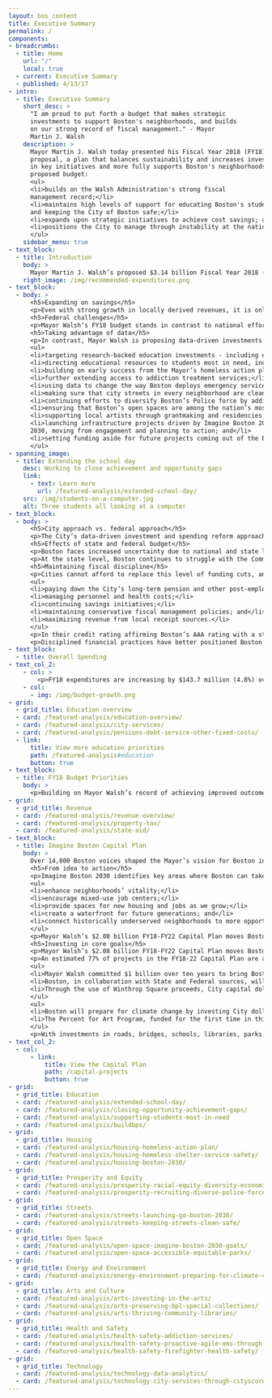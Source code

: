 ```yaml
---
layout: bos_content
title: Executive Summary
permalink: /
components:
- breadcrumbs:
  - title: Home
    url: "/"
    local: true
  - current: Executive Summary
  - published: 4/13/17
- intro:
  - title: Executive Summary
    short_desc: >
      "I am proud to put forth a budget that makes strategic 
      investments to support Boston's neighborhoods, and builds 
      on our strong record of fiscal management." - Mayor 
      Martin J. Walsh
    description: >
      Mayor Martin J. Walsh today presented his Fiscal Year 2018 (FY18) budget 
      proposal, a plan that balances sustainability and increases investments 
      in key initiatives and more fully supports Boston's neighborhoods. The 
      proposed budget:
      <ul>
      <li>builds on the Walsh Administration's strong fiscal 
      management record;</li>
      <li>maintains high levels of support for educating Boston's students 
      and keeping the City of Boston safe;</li>
      <li>expands upon strategic initiatives to achieve cost savings; and</li>
      <li>positions the City to manage through instability at the national level.</li>
      </ul>
    sidebar_menu: true
- text_block:
  - title: Introduction
    body: >
      Mayor Martin J. Walsh’s proposed $3.14 billion Fiscal Year 2018 (FY18) budget balances sustainability, increased investment, and fiscal responsibility. Continuing trends seen in recent years, the Mayor’s proposed FY18 budget relies on growth in property tax and other local receipt revenue, but requires control of growth in departmental spending to offset weak state aid revenue and high fixed cost growth. Budgetary growth is maintained at a responsible level given the need to maintain flexibility in the face of continuing uncertainty at other levels of government. Despite these challenges, the budget makes strong statements about the City’s priorities, as is reflected in the proposed investments.
    right_image: /img/recommended-expenditures.png
- text_block:
  - body: >
      <h5>Expanding on savings</h5>
      <p>Even with strong growth in locally derived revenues, it is only through continued tightening within City departments that the City will be able to afford new and expanded investments after reserving for costs associated with collective bargaining, being assessed for its increasing charter school costs, funding its pension obligations, and paying its debt service. <blockquote>The FY18 proposal builds off of past budgets by expanding savings initiatives, and allows for dollars to be used in high impact areas.</blockquote></p>
      <h5>Federal challenges</h5>
      <p>Mayor Walsh’s FY18 budget stands in contrast to national efforts to dismantle the urban safety net, as seen in the proposed Federal budget. The President has proposed to eliminate critical federal programs that support the production of affordable housing, revitalize Boston’s Main Streets, make heating bills affordable to 20,000 Boston residents, and provide Boston students with valuable after-school programs.</p>
      <h5>Taking advantage of data</h5>
      <p>In contrast, Mayor Walsh is proposing data-driven investments that meet the core needs of Bostonians, including:</p>
      <ul>
      <li>targeting research-backed education investments - including extending the school day for 15,000 students - to close achievement and opportunity gaps;</li>
      <li>directing educational resources to students most in need, including 3,000 BPS students experiencing homelessness;</li>
      <li>building on early success from the Mayor’s homeless action plan implementation;</li>
      <li>further extending access to addiction treatment services;</li>
      <li>using data to change the way Boston deploys emergency services to Boston Common and Recovery Road;</li>
      <li>making sure that city streets in every neighborhood are clean and safe with revitalized lane markings and crosswalks;</li>
      <li>continuing efforts to diversify Boston’s Police force by adding police cadets;</li>
      <li>ensuring that Boston’s open spaces are among the nation’s most equitable and accessible;</li>
      <li>supporting local artists through grantmaking and residencies;</li>
      <li>launching infrastructure projects driven by Imagine Boston 2030 and Go Boston 
      2030, moving from engagement and planning to action; and</li>
      <li>setting funding aside for future projects coming out of the BuildBPS engagement process and partnerships with the Massachusetts School Building Authority (MSBA).</li>
      </ul>
- spanning_image:
  - title: Extending the school day
    desc: Working to close achievement and opportunity gaps
    link:
      - text: Learn more
        url: /featured-analysis/extended-school-day/
    src: /img/students-on-a-computer.jpg
    alt: Three students all looking at a computer
- text_block:
  - body: >
      <h5>City approach vs. federal approach</h5>
      <p>The City’s data-driven investment and spending reform approach to budgeting illustrates an alternative to the type of budget being contemplated at the Federal level. The City’s spending approach continues to emphasize the preservation and expansion of offerings to our most vulnerable residents, made possible by the implementation of strategic reforms. <blockquote>In this budget, the City is avoiding $60 million in costs through reforms implemented since Mayor Walsh’s first budget.</blockquote> These strategic savings initiatives allow Boston to meet its fixed cost obligations and make targeted investments in a thriving, healthy, and innovative city. Conversely, the President’s proposed budget would eliminate valuable programs aiding some of our most vulnerable residents.</p>
      <h5>Effects of state and federal budget</h5>
      <p>Boston faces increased uncertainty due to national and state level challenges. In addition to federal budget proposals to eliminate over $24 million in Community Development Block Grant funds flowing through the City of Boston, the President has signed an executive order aimed at cutting funding for “Sanctuary Cities,” and has supported health care legislation that would have created over a $1 billion hole in the Commonwealth of Massachusetts’ budget. Further federal divestment from its Public Housing Authority is also possible, and reduced federal education grants to serve students in poverty have been proposed.</p>
      <p>At the state level, Boston continues to struggle with the Commonwealth’s underfunding of the Charter School Tuition Reimbursement, from which the City is projected to lose $25 million in FY18 alone.</p>
      <h5>Maintaining fiscal discipline</h5>
      <p>Cities cannot afford to replace this level of funding cuts, and Massachusetts communities, with revenue tightly constrained by state law, will be particularly challenged in the event of federal or state divestment. This instability from the federal and state level requires increased stability and strong fiscal management at the City level. Mayor Walsh’s FY18 budget continues the fiscal discipline that was recently praised by rating agencies by:</p>
      <ul>
      <li>paying down the City’s long-term pension and other post-employment benefits obligations;</li>
      <li>managing personnel and health costs;</li>
      <li>continuing savings initiatives;</li>
      <li>maintaining conservative fiscal management policies; and</li>
      <li>maximizing revenue from local receipt sources.</li>
      </ul>
      <p>In their credit rating affirming Boston’s AAA rating with a stable outlook, Moody’s wrote: <blockquote>"The AAA rating reflects the city's strong fiscal management and stable financial position."</blockquote></p>
      <p>Disciplined financial practices have better positioned Boston to manage through changes in state and federal policy and funding levels.</p>
- text_block: 
  - title: Overall Spending
- text_col_2:
    - col: >
        <p>FY18 expenditures are increasing by $143.7 million (4.8%) over FY17 budgeted expenditures. This reflects 4% appropriation growth and 8% fixed cost growth. Of that growth, 40% is dedicated to education 38% will go to all other City Services (such as Police, Fire, and Public Works) and the Public Health Commission, and the remaining 22% of growth will be consumed by pension, debt service and other fixed cost expenditures.</p>
    - col:
      - img: /img/budget-growth.png
- grid:
  - grid_title: Education overview
  - card: /featured-analysis/education-overview/
  - card: /featured-analysis/city-services/
  - card: /featured-analysis/pensions-debt-service-other-fixed-costs/
  - link:
      title: View more education priorities
      path: /featured-analysis#education
      button: true
- text_block:
  - title: FY18 Budget Priorities
    body: >
      <p>Building on Mayor Walsh’s record of achieving improved outcomes across the City’s services - from education to housing, basic city services to the arts - the Mayor is proposing data-driven investments that are aimed at creating a <strong>thriving, healthy and innovative city</strong>. Operating budget investments are made possible due to the smart savings initiatives the City has pursued over the past four years. Through the Imagine Boston Capital Plan, the Mayor is making new capital investments in Boston’s schools, roads, bridges, parks, libraries, community centers, fire stations and other community assets to build the City that Bostonians imagined.</p>
- grid:
  - grid_title: Revenue
  - card: /featured-analysis/revenue-overview/
  - card: /featured-analysis/property-tax/
  - card: /featured-analysis/state-aid/
- text_block:
  - title: Imagine Boston Capital Plan
    body: >
      Over 14,000 Boston voices shaped the Mayor’s vision for Boston in 2030. They envisioned a city that will expand opportunity for all, support a dynamic economy, enhance quality of life, and prepare for climate change.
      <h5>From idea to action</h5>
      <p>Imagine Boston 2030 identifies key areas where Boston can take action to:</p>
      <ul>
      <li>enhance neighborhoods’ vitality;</li>
      <li>encourage mixed-use job centers;</li>
      <li>provide spaces for new housing and jobs as we grow;</li>
      <li>create a waterfront for future generations; and</li>
      <li>connect historically underserved neighborhoods to more opportunities.</li>
      </ul>
      <p>Mayor Walsh’s $2.08 billion FY18-FY22 Capital Plan moves Boston residents’ priorities from idea to action, and invests in creating the city Bostonians imagine for the future. Under the Imagine Boston 2030 umbrella, the City is investing deeply in the core goals of BuildBPS, Go Boston 2030, Boston Creates, and Climate Ready Boston.</p>
      <h5>Investing in core goals</h5>
      <p>Mayor Walsh’s $2.08 billion FY18-FY22 Capital Plan moves Boston residents’ priorities from idea to action, and invests in creating the city Bostonians imagine for the future. Under the Imagine Boston 2030 umbrella, the City is investing deeply in the core goals of BuildBPS, Go Boston 2030, Boston Creates, and Climate Ready Boston.</p>
      <p>An estimated 77% of projects in the FY18-22 Capital Plan are aligned with the City’s planning efforts:</p>
      <ul>
      <li>Mayor Walsh committed $1 billion over ten years to bring Boston's school buildings into the 21st Century, and this Capital Plan launches that investment with funding for 21st Century Classrooms, MSBA Accelerated Repair Program partnerships, completion of projects in the pipeline, and reserves for future projects coming out of BuildBPS community engagement.</li>
      <li>Boston, in collaboration with State and Federal sources, will invest $709 million over the next five years in implementing the core initiatives outlined in Go Boston 2030: streets that are safer for all users of our roads and sidewalks, particularly pedestrians and cyclists; travel that is more reliable and predictable; and quality transportation choices that improve access to interconnect our neighborhoods for all modes of travel. </li>
      <li>Through the use of Winthrop Square proceeds, City capital dollars, and leveraging external funds, Mayor Walsh plans to carry out early actions to implement Imagine Boston 2030’s Open Space goals, including investing in Franklin Park as a keystone park for the city, completing the Emerald Necklace, and restoring Boston Common to its full vibrancy.</li>
      </ul>
      <ul>
      <li>Boston will prepare for climate change by investing City dollars and outside funding to develop more detailed climate plans for Boston neighborhoods, especially those most at risk for coastal flooding, as recommended in Climate Ready Boston.</li>
      <li>The Percent for Art Program, funded for the first time in this Capital Plan, demonstrates the City’s leadership and commitment to sustainable funding for the arts by setting aside one percent of the City’s annual capital borrowing for the commissioning of public art.</li>
      </ul>
      <p>With investments in roads, bridges, schools, libraries, parks, firehouses, and community centers, the Imagine Boston Capital Plan touches each neighborhood and shapes a City that over 14,000 voices told us they want to see.</p>
- text_col_2:
  - col: 
      - link:
          title: View the Capital Plan
          path: /capital-projects
          button: true
- grid:
  - grid_title: Education
  - card: /featured-analysis/extended-school-day/
  - card: /featured-analysis/closing-opportunity-achievement-gaps/
  - card: /featured-analysis/supporting-students-most-in-need
  - card: /featured-analysis/buildbps/
- grid:
  - grid_title: Housing
  - card: /featured-analysis/housing-homeless-action-plan/
  - card: /featured-analysis/housing-homeless-shelter-service-safety/
  - card: /featured-analysis/housing-boston-2030/
- grid: 
  - grid_title: Prosperity and Equity
  - card: /featured-analysis/prosperity-racial-equity-diversity-economic-mobility/
  - card: /featured-analysis/prosperity-recruiting-diverse-police-force/
- grid: 
  - grid_title: Streets
  - card: /featured-analysis/streets-launching-go-boston-2030/
  - card: /featured-analysis/streets-keeping-streets-clean-safe/
- grid: 
  - grid_title: Open Space
  - card: /featured-analysis/open-space-imagine-boston-2030-goals/
  - card: /featured-analysis/open-space-accessible-equitable-parks/
- grid: 
  - grid_title: Energy and Environment
  - card: /featured-analysis/energy-environment-preparing-for-climate-change/
- grid: 
  - grid_title: Arts and Culture
  - card: /featured-analysis/arts-investing-in-the-arts/
  - card: /featured-analysis/arts-preserving-bpl-special-collections/
  - card: /featured-analysis/arts-thriving-community-libraries/
- grid:
  - grid_title: Health and Safety
  - card: /featured-analysis/health-safety-addiction-services/
  - card: /featured-analysis/health-safety-proactive-agile-ems-through-data/
  - card: /featured-analysis/health-safety-firefighter-health-safety/
- grid: 
  - grid_title: Technology
  - card: /featured-analysis/technology-data-analytics/
  - card: /featured-analysis/technology-city-services-through-cityscore/
---
```

